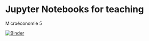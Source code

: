 # Jupyter Notebooks for teaching

Microéconomie 5

[![Binder](https://mybinder.org/badge_logo.svg)](https://mybinder.org/v2/gh/antoine-jacquet/binder-teaching/main)
